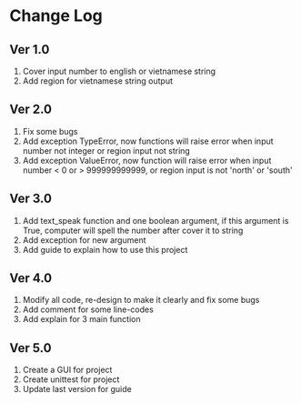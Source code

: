 # Change Log
## Ver 1.0
1. Cover input number to english or vietnamese string
2. Add region for vietnamese string output
## Ver 2.0
1. Fix some bugs
2. Add exception TypeError, now functions will raise error when input number not integer or region input not string
3. Add exception ValueError, now function will raise error when input number < 0 or > 999999999999, 
or region input is not 'north' or 'south'
## Ver 3.0
1. Add text_speak function and one boolean argument, if this argument is True, 
computer will spell the number after cover it to string
2. Add exception for new argument
3. Add guide to explain how to use this project
## Ver 4.0
1. Modify all code, re-design to make it clearly and fix some bugs
2. Add comment for some line-codes
3. Add explain for 3 main function
## Ver 5.0
1. Create a GUI for project
2. Create unittest for project
3. Update last version for guide